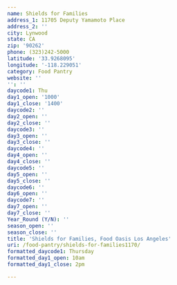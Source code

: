 ```yaml
---
name: Shields for Families
address_1: 11705 Deputy Yamamoto Place
address_2: ''
city: Lynwood
state: CA
zip: '90262'
phone: (323)242-5000
latitude: '33.9268095'
longitude: '-118.229051'
category: Food Pantry
website: ''
'': ''
daycode1: Thu
day1_open: '1000'
day1_close: '1400'
daycode2: ''
day2_open: ''
day2_close: ''
daycode3: ''
day3_open: ''
day3_close: ''
daycode4: ''
day4_open: ''
day4_close: ''
daycode5: ''
day5_open: ''
day5_close: ''
daycode6: ''
day6_open: ''
daycode7: ''
day7_open: ''
day7_close: ''
Year_Round (Y/N): ''
season_open: ''
season_close: ''
title: 'Shields for Families, Food Oasis Los Angeles'
uri: /food-pantry/shields-for-families1170/
formatted_daycode1: Thursday
formatted_day1_open: 10am
formatted_day1_close: 2pm

---
```

